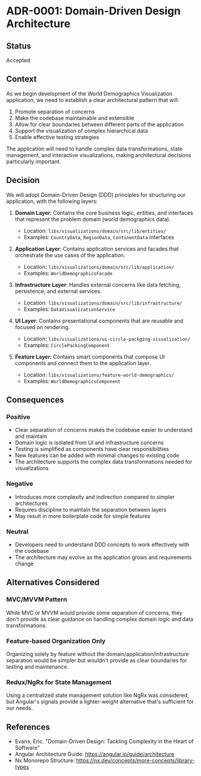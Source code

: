 # ADR-0001: Domain-Driven Design Architecture

## Status

Accepted

## Context

As we begin development of the World Demographics Visualization application, we need to establish a clear architectural pattern that will:

1. Promote separation of concerns
2. Make the codebase maintainable and extensible
3. Allow for clear boundaries between different parts of the application
4. Support the visualization of complex hierarchical data
5. Enable effective testing strategies

The application will need to handle complex data transformations, state management, and interactive visualizations, making architectural decisions particularly important.

## Decision

We will adopt Domain-Driven Design (DDD) principles for structuring our application, with the following layers:

1. **Domain Layer**: Contains the core business logic, entities, and interfaces that represent the problem domain (world demographics data).

   - Location: `libs/visualizations/domain/src/lib/entities/`
   - Examples: `CountryData`, `RegionData`, `ContinentData` interfaces

2. **Application Layer**: Contains application services and facades that orchestrate the use cases of the application.

   - Location: `libs/visualizations/domain/src/lib/application/`
   - Examples: `WorldDemographicsFacade`

3. **Infrastructure Layer**: Handles external concerns like data fetching, persistence, and external services.

   - Location: `libs/visualizations/domain/src/lib/infrastructure/`
   - Examples: `DataVisualizationService`

4. **UI Layer**: Contains presentational components that are reusable and focused on rendering.

   - Location: `libs/visualizations/ui-circle-packging-visualization/`
   - Examples: `CirclePackingComponent`

5. **Feature Layer**: Contains smart components that compose UI components and connect them to the application layer.
   - Location: `libs/visualizations/feature-world-demographics/`
   - Examples: `WorldDemographicsComponent`

## Consequences

### Positive

- Clear separation of concerns makes the codebase easier to understand and maintain
- Domain logic is isolated from UI and infrastructure concerns
- Testing is simplified as components have clear responsibilities
- New features can be added with minimal changes to existing code
- The architecture supports the complex data transformations needed for visualizations

### Negative

- Introduces more complexity and indirection compared to simpler architectures
- Requires discipline to maintain the separation between layers
- May result in more boilerplate code for simple features

### Neutral

- Developers need to understand DDD concepts to work effectively with the codebase
- The architecture may evolve as the application grows and requirements change

## Alternatives Considered

### MVC/MVVM Pattern

While MVC or MVVM would provide some separation of concerns, they don't provide as clear guidance on handling complex domain logic and data transformations.

### Feature-based Organization Only

Organizing solely by feature without the domain/application/infrastructure separation would be simpler but wouldn't provide as clear boundaries for testing and maintenance.

### Redux/NgRx for State Management

Using a centralized state management solution like NgRx was considered, but Angular's signals provide a lighter-weight alternative that's sufficient for our needs.

## References

- Evans, Eric. "Domain-Driven Design: Tackling Complexity in the Heart of Software"
- Angular Architecture Guide: https://angular.io/guide/architecture
- Nx Monorepo Structure: https://nx.dev/concepts/more-concepts/library-types

